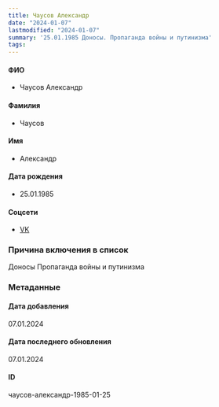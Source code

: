 ```yaml
---
title: Чаусов Александр
date: "2024-01-07"
lastmodified: "2024-01-07"
summary: '25.01.1985 Доносы. Пропаганда войны и путинизма'
tags: 
---
```

<!--# pp2-->
<!--## Фигурант-->
<!--### Личные данные-->
#### ФИО
- Чаусов Александр
#### Фамилия
- Чаусов
#### Имя
- Александр
#### Дата рождения
- 25.01.1985
#### Соцсети
- [VK](https://vk.com/id624653)
### Причина включения в список
Доносы
Пропаганда войны и путинизма
### Метаданные
#### Дата добавления
07.01.2024
#### Дата последнего обновления
07.01.2024
#### ID
чаусов-александр-1985-01-25
<!--## END;-->
